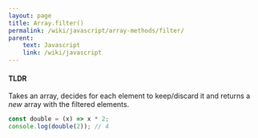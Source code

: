 ```yaml
---
layout: page
title: Array.filter()
permalink: /wiki/javascript/array-methods/filter/
parent:
    text: Javascript
    link: /wiki/javascript
---
```


#### TLDR

Takes an array, decides for each element to keep/discard it and returns a *new* array with the filtered elements.


```javascript
const double = (x) => x * 2;
console.log(double(2)); // 4
```